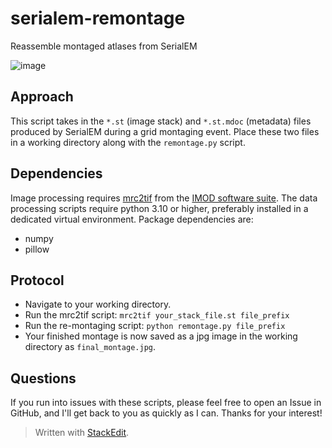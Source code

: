 
# serialem-remontage
Reassemble montaged atlases from SerialEM

![image](https://github.com/tribell4310/serialem-remontage/assets/67428134/77ce6934-b07f-41ef-9e39-d3d07e26f121)


## Approach

This script takes in the `*.st` (image stack) and `*.st.mdoc` (metadata) files produced by SerialEM during a grid montaging event.  Place these two files in a working directory along with the `remontage.py` script.


## Dependencies

Image processing requires [mrc2tif](https://bio3d.colorado.edu/imod/doc/man/mrc2tif.html) from the [IMOD software suite](https://bio3d.colorado.edu/imod/).  The data processing scripts require python 3.10 or higher, preferably installed in a dedicated virtual environment. Package dependencies are:
 - numpy
 - pillow

## Protocol

 - Navigate to your working directory.
 - Run the mrc2tif script:
`mrc2tif your_stack_file.st file_prefix` 
 - Run the re-montaging script:
`python remontage.py file_prefix`
 - Your finished montage is now saved as a jpg image in the working directory as `final_montage.jpg`.

## Questions

If you run into issues with these scripts, please feel free to open an Issue in GitHub, and I'll get back to you as quickly as I can.  Thanks for your interest!

> Written with [StackEdit](https://stackedit.io/).
